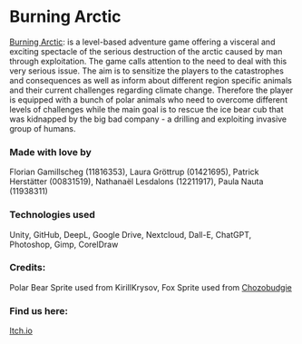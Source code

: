 # Burning Arctic
[Burning Arctic](https://hpfromaustria.itch.io/burning-arctic): is a level-based adventure game offering a visceral and exciting spectacle of the serious destruction of the arctic caused by man through exploitation. The game calls attention to the need to deal with this very serious issue. The aim is to sensitize the players to the catastrophes and consequences as well as inform about different region specific animals and their current challenges regarding climate change. Therefore the player is equipped with a bunch of polar animals who need to overcome different levels of challenges while the main goal is to rescue the ice bear cub that was kidnapped by the big bad company - a drilling and exploiting invasive group of humans.
### Made with love by
Florian  Gamillscheg (11816353),
Laura Gröttrup (01421695),
Patrick Herstätter (00831519), 
Nathanaël Lesdalons (12211917), 
Paula Nauta (11938311)
### Technologies used
Unity, GitHub, DeepL, Google Drive, Nextcloud, Dall-E, ChatGPT, Photoshop, Gimp, CorelDraw
### Credits: 
Polar Bear Sprite used from KirillKrysov, Fox Sprite used from [Chozobudgie](https://www.deviantart.com/chozobudgie/art/Arctic-fox-347635252)
### Find us here: 
[Itch.io](https://hpfromaustria.itch.io/burning-arctic)
